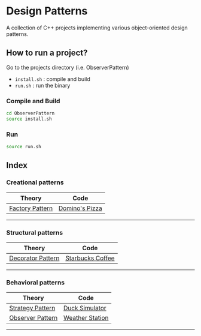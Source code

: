 # Design Patterns

A collection of C++ projects implementing various object-oriented design patterns.

## How to run a project?
Go to the projects directory (i.e. ObserverPattern)
- `install.sh` : compile and build
- `run.sh` : run the binary
### Compile and Build
```bash
cd ObserverPattern
source install.sh
```

### Run
```bash
source run.sh
```

## Index

### Creational patterns
|Theory|Code|
|-|-|
|[Factory Pattern](./Theory/FactoryPattern.md)|[Domino's Pizza](./Code/FactoryPattern)|

---

### Structural patterns
|Theory|Code|
|-|-|
|[Decorator Pattern](./Theory/DecoratorPattern.md)|[Starbucks Coffee](./Code/DecoratorPattern)|

---

### Behavioral patterns
|Theory|Code|
|-|-|
|[Strategy Pattern](./Theory/StrategyPattern.md)|[Duck Simulator](./Code/StrategyPattern/)|
|[Observer Pattern](./Theory/ObserverPattern.md)|[Weather Station](./Code/ObserverPattern)|

---